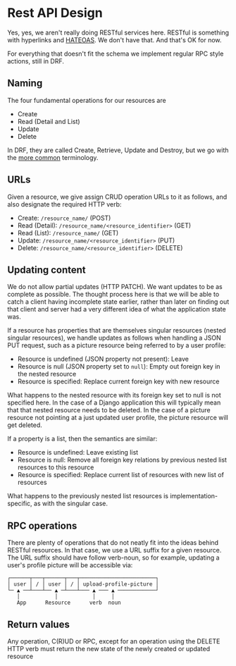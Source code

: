 # Rest API Design

Yes, yes, we aren't really doing RESTful services here. RESTful is something
with hyperlinks and
[HATEOAS](https://ics.uci.edu/~fielding/pubs/dissertation/rest_arch_style.htm#sec_5_1_5).
We don't have that. And that's OK for now.

For everything that doesn't fit the schema we implement regular RPC style
actions, still in DRF.

## Naming

The four fundamental operations for our resources are

- Create
- Read (Detail and List)
- Update
- Delete

In DRF, they are called Create, Retrieve, Update and Destroy, but we go with
the [more
common](https://en.wikipedia.org/wiki/Create,_read,_update,_and_delete)
terminology.

## URLs

Given a resource, we give assign CRUD operation URLs to it as follows, and
also designate the required HTTP verb:

- Create: `/resource_name/` (POST)
- Read (Detail): `/resource_name/<resource_identifier>` (GET)
- Read (List): `/resource_name/` (GET)
- Update: `/resource_name/<resource_identifier>` (PUT)
- Delete: `/resource_name/<resource_identifier>` (DELETE)

## Updating content

We do not allow partial updates (HTTP PATCH). We want updates to be as complete
as possible. The thought process here is that we will be able to catch
a client having incomplete state earlier, rather than later on finding out
that client and server had a very different idea of what the application state
was.

If a resource has properties that are themselves singular resources (nested
singular resources), we handle updates as follows when handling a JSON PUT
request, such as a picture resource being referred to by a user profile:

- Resource is undefined (JSON property not present): Leave
- Resource is null (JSON property set to `null`): Empty out foreign key in the
  nested resource
- Resource is specified: Replace current foreign key with new resource

What happens to the nested resource with its foreign key set to null is not
specified here. In the case of a Django application this will typically
mean that that nested resource needs to be deleted. In the case of a picture
resource not pointing at a just updated user profile, the picture resource
will get deleted.

If a property is a list, then the semantics are similar:

- Resource is undefined: Leave existing list
- Resource is null: Remove all foreign key relations by previous nested list
  resources to this resource
- Resource is specified: Replace current list of resources with new list of
  resources

What happens to the previously nested list resources is
implementation-specific, as with the singular case.

## RPC operations

There are plenty of operations that do not neatly fit into the ideas behind
RESTful resources. In that case, we use a URL suffix for a given resource.
The URL suffix should have follow verb-noun, so for example, updating
a user's profile picture will be accessible via:

```
┌──────┬───┬──────┬───┬────────────────────────┐
│ user │ / │ user │ / │ upload-profile-picture │
└─ ▲ ──┴───┴── ▲ ─┴───┴─── ▲ ─── ▲ ────────────┘
   │           │           │     │
   App      Resource      verb  noun
```

## Return values

Any operation, C(R)UD or RPC, except for an operation using the DELETE HTTP
verb must return the new state of the newly created or updated resource
